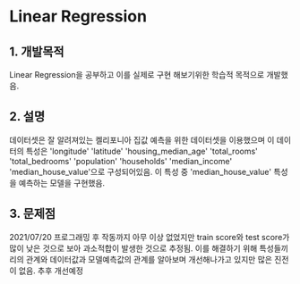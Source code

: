 # Linear Regression

## 1. 개발목적
Linear Regression을 공부하고 이를 실제로 구현 해보기위한 학습적 목적으로 개발했음.

## 2. 설명
데이터셋은 잘 알려져있는 켈리포니아 집값 예측을 위한 데이터셋을 이용했으며
이 데이터의 특성은 'longitude'	'latitude'	'housing_median_age'	'total_rooms'	'total_bedrooms'	'population'	'households'	'median_income' 'median_house_value'으로
구성되어있음. 이 특성 중 'median_house_value' 특성을 예측하는 모델을 구현했음.

## 3. 문제점
2021/07/20 프로그래밍 후 작동까지 아무 이상 없었지만 train score와 test score가 많이 낮은 것으로 보아 과소적합이 발생한 것으로 추정됨. 이를 해결하기 위해 특성들끼리의 관계와 데이터값과 모델예측값의 관계를 알아보며 개선해나가고 있지만 많은 진전이 없음. 추후 개선예정
